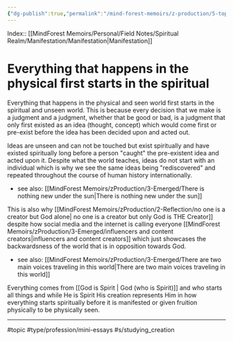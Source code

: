 ```yaml
---
{"dg-publish":true,"permalink":"/mind-forest-memoirs/z-production/5-topics/everything-that-happens-in-the-physical-first-starts-in-the-spiritual/"}
---
```


Index:: [[MindForest Memoirs/Personal/Field Notes/Spiritual Realm/Manifestation/Manifestation\|Manifestation]]
# Everything that happens in the physical first starts in the spiritual

Everything that happens in the physical and seen world first starts in the spiritual and unseen world. 
This is because every decision that we make is a judgment and a judgment, whether that be good or bad, is a judgment that only first existed as an idea (thought, concept) which would come first or pre-exist before the idea has been decided upon and acted out. 

Ideas are unseen and can not be touched but exist spiritually and have existed spiritually long before a person "caught" the pre-existent idea and acted upon it. Despite what the world teaches, ideas do not start with an individual which is why we see the same ideas being "rediscovered" and repeated throughout the course of human history internationally. 
- see also: [[MindForest Memoirs/zProduction/3-Emerged/There is nothing new under the sun\|There is nothing new under the sun]]

This is also why [[MindForest Memoirs/zProduction/2-Reflection/no one is a creator but God alone\| no one is a creator but only God is THE Creator]] despite how social media and the internet is calling everyone [[MindForest Memoirs/zProduction/3-Emerged/influencers and content creators\|influencers and content creators]] which just showcases the backwardsness of the world that is in opposition towards God. 
- see also: [[MindForest Memoirs/zProduction/3-Emerged/There are two main voices traveling in this world\|There are two main voices traveling in this world]]

Everything comes from [[God is Spirit \| God (who is Spirit)]] and who starts all things and while He is Spirit His creation represents Him in how everything starts spiritually before it is manifested or given fruition physically to be physically seen. 

---

#topic #type/profession/mini-essays #s/studying_creation
